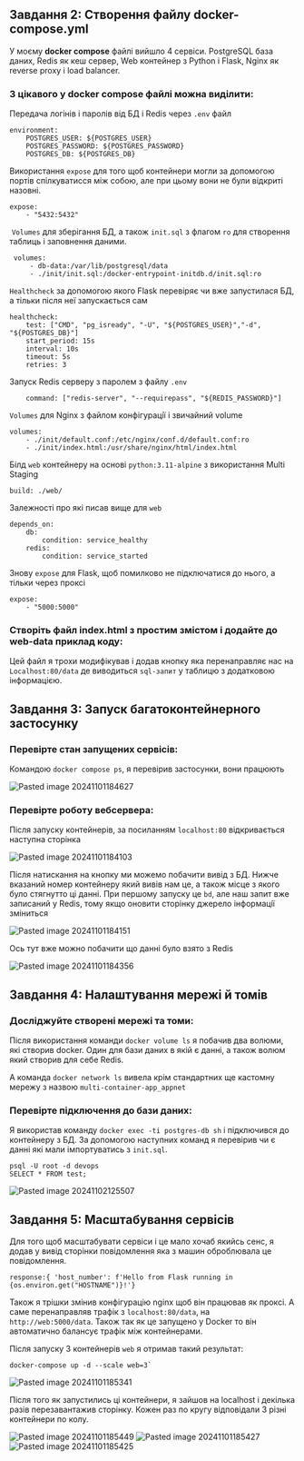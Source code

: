 ## Завдання 2: Створення файлу docker-compose.yml

У моєму **docker compose** файлi вийшло 4 сервiси. PostgreSQL база даних, Redis як кеш сервер, Web контейнер з Python i Flask, Nginx як reverse proxy i load balancer.

### З цiкавого у **docker compose** файлi можна видiлити:

Передача логiнiв i паролiв вiд БД i Redis через `.env` файл

	environment:
		POSTGRES_USER: ${POSTGRES_USER}
		POSTGRES_PASSWORD: ${POSTGRES_PASSWORD}
		POSTGRES_DB: ${POSTGRES_DB}

Використання `expose` для того щоб контейнери могли за допомогою портiв спiлкуватисся мiж собою, але при цьому вони не були вiдкритi назовнi.

	expose:
		- "5432:5432"

 `Volumes` для зберiгання БД, а також `init.sql` з флагом `ro` для створення таблиць i заповнення даними.

	 volumes:
		 - db-data:/var/lib/postgresql/data
		 - ./init/init.sql:/docker-entrypoint-initdb.d/init.sql:ro

`Healthcheck` за допомогою якого Flask перевiряє чи вже запустилася БД, а тiльки пicля неї запускається сам

	healthcheck:
		test: ["CMD", "pg_isready", "-U", "${POSTGRES_USER}","-d", "${POSTGRES_DB}"]
		start_period: 15s
		interval: 10s
		timeout: 5s
		retries: 3

Запуск Redis серверу з паролем з файлу `.env`

	    command: ["redis-server", "--requirepass", "${REDIS_PASSWORD}"]

`Volumes` для Nginx з файлом конфiгурацiї i звичайний volume

	volumes:
		- ./init/default.conf:/etc/nginx/conf.d/default.conf:ro
		- ./init/index.html:/usr/share/nginx/html/index.html

Бiлд `web` контейнеру на основi `python:3.11-alpine` з використання Multi Staging

	build: ./web/

Залежностi про якi писав вище для `web`

	depends_on:
		db:
			condition: service_healthy
		redis:
			condition: service_started

Знову `expose` для Flask, щоб помилково не пiдключатися до нього, а тiльки через проксi

	expose:
		- "5000:5000"

### Створіть файл index.html з простим змістом і додайте до web-data приклад коду:
Цей файл я трохи модифiкував i додав кнопку яка перенаправляє нас на `Localhost:80/data` де виводиться `sql-запит` у таблицю з додатковою iнформацiєю.

## Завдання 3: Запуск багатоконтейнерного застосунку
### Перевірте стан запущених сервісів:

Командою `docker compose ps`, я перевiрив застосунки, вони працюють

![Pasted image 20241101184627](https://github.com/user-attachments/assets/e469a2a1-2c52-4ea9-960b-54bb376b6c84)

### Перевірте роботу вебсервера:

Пiсля запуску контейнерiв, за посиланням `localhost:80` вiдкривається наступна сторiнка

![Pasted image 20241101184103](https://github.com/user-attachments/assets/8cd80b97-3626-470d-9b7c-da7069cc43b3)

Пiсля натискання на кнопку ми можемо побачити вивiд з БД. Нижче вказаний номер контейнеру який вивiв нам це, а також мiсце з якого було стягнутто цi даннi. При першому запуску це `bd`, але наш запит вже записаний у Redis, тому якщо оновити сторiнку джерело iнформацiї змiниться

![Pasted image 20241101184151](https://github.com/user-attachments/assets/31787e80-8dc1-4d0f-b772-f02d95facf8d)

Ось тут вже можно побачити що даннi було взято з Redis

![Pasted image 20241101184356](https://github.com/user-attachments/assets/0fc8b145-020a-4069-b5b7-27d5bd2ed583)

## Завдання 4: Налаштування мережі й томів
### Досліджуйте створені мережі та томи:

Пiсля використання команди `docker volume ls` я побачив два волюми, якi створив docker. Один для бази даних в якiй є даннi, а також волюм який створив для себе Redis.

А команда `docker network ls` вивела крiм стандартних ще кастомну мережу з назвою `multi-container-app_appnet`

### Перевірте підключення до бази даних:

Я використав команду `docker exec -ti postgres-db sh` i пiдключився до контейнеру з БД. 
За допомогою наступних команд я перевiрив чи є даннi якi мали iмпортуватись з `init.sql`.

	psql -U root -d devops
	SELECT * FROM test;

![Pasted image 20241102125507](https://github.com/user-attachments/assets/91500f6b-ff66-44eb-bfd7-3eb3e0c6d68e)

## Завдання 5: Масштабування сервісів

Для того щоб масштабувати сервiси i це мало хочаб якийсь сенс, я додав у вивiд сторiнки повiдомлення яка з машин оброблювала це повiдомлення.

	response:{ 'host_number': f'Hello from Flask running in {os.environ.get("HOSTNAME")}!'}

Також я трiшки змiнив конфiгурацiю nginx щоб вiн працював як проксi. А саме перенаправляв трафiк з `localhost:80/data`, на `http://web:5000/data`. Також так як це запущено у Docker то вiн автоматично балансує трафiк мiж контейнерами. 

Пiсля запуску 3 контейнерiв `web` я отримав такий результат:

	docker-compose up -d --scale web=3`

![Pasted image 20241101185341](https://github.com/user-attachments/assets/2ee3ff3e-f5d9-45d4-95b0-c5f22c2c265f)

Пiсля того як запустились цi контейнери, я зайшов на localhost i декiлька разiв перезавантажив сторiнку. Кожен раз по кругу вiдповiдали 3 рiзнi контейнери по колу.

![Pasted image 20241101185449](https://github.com/user-attachments/assets/3a0266f6-4f5d-469c-afcf-04c86ca73cfe)
![Pasted image 20241101185427](https://github.com/user-attachments/assets/4d4d9526-1d04-4e40-b934-001e31a81170)
![Pasted image 20241101185425](https://github.com/user-attachments/assets/61076613-6403-40c9-bdff-a183312d94c5)



